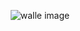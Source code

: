 
<div style="text-align: center;" >

![walle image](https://facile-one.vercel.app/api/og?level=4&commits=15&health=35)

</div>
    